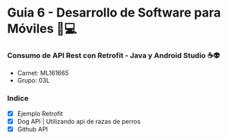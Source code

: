 # Guia 6 - Desarrollo de Software para Móviles 📱💻
### Consumo de API Rest con Retrofit - Java y Android Studio ☕👽

- Carnet: ML161665
- Grupo: 03L

### Indice
- [x] Ejemplo Retrofit
- [x] Dog API | Utilizando api de razas de perros
- [x] Github API